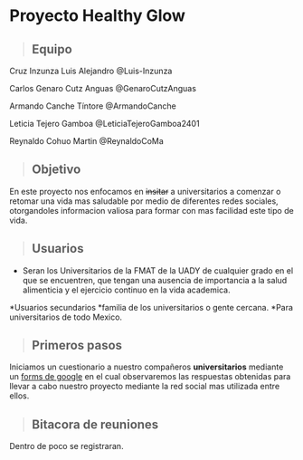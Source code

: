 # Proyecto Healthy Glow

> ## Equipo
Cruz Inzunza Luis Alejandro @Luis-Inzunza 

Carlos Genaro Cutz Anguas @GenaroCutzAnguas 

Armando Canche Tíntore @ArmandoCanche 

Leticia Tejero Gamboa @LeticiaTejeroGamboa2401 

Reynaldo Cohuo Martin @ReynaldoCoMa 

> ## Objetivo
En este proyecto nos enfocamos en ~~insitar~~ a universitarios a comenzar o retomar una vida mas saludable por medio de diferentes redes sociales, otorgandoles informacion valiosa para formar con mas facilidad este tipo de vida.

> ## Usuarios
* Seran los Universitarios de la FMAT de la UADY de cualquier grado en el que se encuentren, que tengan una ausencia de importancia a la salud alimenticia y el ejercicio continuo en la vida academica.

*Usuarios secundarios
    *familia de los universitarios o gente cercana.
    *Para universitarios de todo Mexico. 

> ## Primeros pasos
Iniciamos un cuestionario a nuestro compañeros **universitarios** mediante un [forms de google](https://docs.google.com/forms/d/e/1FAIpQLSclARY71lZsVBsoMQEKyx9lgtu7nL6Svs0LmfPxBnMnsZrXYw/viewform?usp=sf_link "cuestionario") en el cual observaremos las respuestas obtenidas para llevar a cabo nuestro proyecto mediante la red social mas utilizada entre ellos.

>## Bitacora de reuniones
Dentro de poco se registraran.